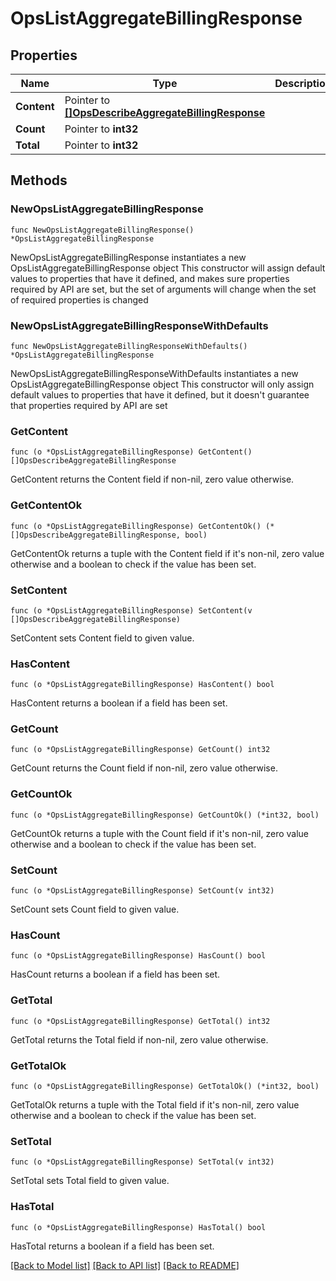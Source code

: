 # OpsListAggregateBillingResponse

## Properties

Name | Type | Description | Notes
------------ | ------------- | ------------- | -------------
**Content** | Pointer to [**[]OpsDescribeAggregateBillingResponse**](OpsDescribeAggregateBillingResponse.md) |  | [optional] 
**Count** | Pointer to **int32** |  | [optional] 
**Total** | Pointer to **int32** |  | [optional] 

## Methods

### NewOpsListAggregateBillingResponse

`func NewOpsListAggregateBillingResponse() *OpsListAggregateBillingResponse`

NewOpsListAggregateBillingResponse instantiates a new OpsListAggregateBillingResponse object
This constructor will assign default values to properties that have it defined,
and makes sure properties required by API are set, but the set of arguments
will change when the set of required properties is changed

### NewOpsListAggregateBillingResponseWithDefaults

`func NewOpsListAggregateBillingResponseWithDefaults() *OpsListAggregateBillingResponse`

NewOpsListAggregateBillingResponseWithDefaults instantiates a new OpsListAggregateBillingResponse object
This constructor will only assign default values to properties that have it defined,
but it doesn't guarantee that properties required by API are set

### GetContent

`func (o *OpsListAggregateBillingResponse) GetContent() []OpsDescribeAggregateBillingResponse`

GetContent returns the Content field if non-nil, zero value otherwise.

### GetContentOk

`func (o *OpsListAggregateBillingResponse) GetContentOk() (*[]OpsDescribeAggregateBillingResponse, bool)`

GetContentOk returns a tuple with the Content field if it's non-nil, zero value otherwise
and a boolean to check if the value has been set.

### SetContent

`func (o *OpsListAggregateBillingResponse) SetContent(v []OpsDescribeAggregateBillingResponse)`

SetContent sets Content field to given value.

### HasContent

`func (o *OpsListAggregateBillingResponse) HasContent() bool`

HasContent returns a boolean if a field has been set.

### GetCount

`func (o *OpsListAggregateBillingResponse) GetCount() int32`

GetCount returns the Count field if non-nil, zero value otherwise.

### GetCountOk

`func (o *OpsListAggregateBillingResponse) GetCountOk() (*int32, bool)`

GetCountOk returns a tuple with the Count field if it's non-nil, zero value otherwise
and a boolean to check if the value has been set.

### SetCount

`func (o *OpsListAggregateBillingResponse) SetCount(v int32)`

SetCount sets Count field to given value.

### HasCount

`func (o *OpsListAggregateBillingResponse) HasCount() bool`

HasCount returns a boolean if a field has been set.

### GetTotal

`func (o *OpsListAggregateBillingResponse) GetTotal() int32`

GetTotal returns the Total field if non-nil, zero value otherwise.

### GetTotalOk

`func (o *OpsListAggregateBillingResponse) GetTotalOk() (*int32, bool)`

GetTotalOk returns a tuple with the Total field if it's non-nil, zero value otherwise
and a boolean to check if the value has been set.

### SetTotal

`func (o *OpsListAggregateBillingResponse) SetTotal(v int32)`

SetTotal sets Total field to given value.

### HasTotal

`func (o *OpsListAggregateBillingResponse) HasTotal() bool`

HasTotal returns a boolean if a field has been set.


[[Back to Model list]](../README.md#documentation-for-models) [[Back to API list]](../README.md#documentation-for-api-endpoints) [[Back to README]](../README.md)


